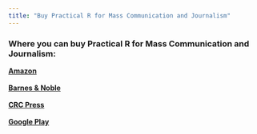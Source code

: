 ```yaml
---
title: "Buy Practical R for Mass Communication and Journalism"
---
```


### Where you can buy Practical R for Mass Communication and Journalism:

**[Amazon](https://www.amazon.com/Practical-Mass-Communication-Journalism-Chapman/dp/1138726915/)** <br /><br />
**[Barnes & Noble](https://www.barnesandnoble.com/w/practical-r-for-mass-communication-and-journalism-sharon-machlis/1129214032?ean=9781138726918)** <br /><br />
**[CRC Press](https://www.crcpress.com/Practical-R-for-Mass-Communication-and-Journalism/Machlis/p/book/9781138726918)** <br /><br />
**[Google Play](https://play.google.com/store/books/details/Sharon_Machlis_Practical_R_for_Mass_Communication?id=KPqADwAAQBAJ)** <br /><br />

